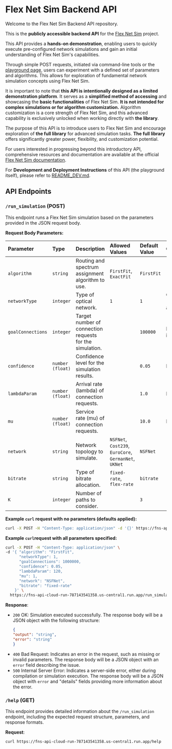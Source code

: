 # Flex Net Sim Backend API

Welcome to the Flex Net Sim Backend API repository.

This is the **publicly accessible backend API** for the [Flex Net Sim](https://gitlab.com/DaniloBorquez/flex-net-sim) project.

This API provides a **hands-on demonstration**, enabling users to quickly execute pre-configured network simulations and gain an initial understanding of Flex Net Sim's capabilities.

Through simple POST requests, initiated via command-line tools or the [playground page](www.in-progress.com), users can experiment with a defined set of parameters and algorithms. This allows for exploration of fundamental network simulation concepts using Flex Net Sim.

It is important to note that **this API is intentionally designed as a limited demonstration platform**.  It serves as a **simplified method of accessing** and showcasing the **basic functionalities** of Flex Net Sim.  **It is not intended for complex simulations or for algorithm customization.**  Algorithm customization is a core strength of Flex Net Sim, and this advanced capability is exclusively unlocked when working directly with **the library**.

The purpose of this API is to introduce users to Flex Net Sim and encourage exploration of **the full library** for advanced simulation tasks.  **The full library** offers significantly greater power, flexibility, and customization potential.

For users interested in progressing beyond this introductory API, comprehensive resources and documentation are available at the official [Flex Net Sim documentation](https://flex-net-sim-fork.readthedocs.io/stable/).

For **Development and Deployment Instructions** of this API (the playground itself), please refer to [README_DEV.md](README_DEV.md).

## API Endpoints

### `/run_simulation` (POST)

This endpoint runs a Flex Net Sim simulation based on the parameters provided in the JSON request body.

**Request Body Parameters:**

| Parameter         | Type             | Description                                            | Allowed Values                  | Default Value | Constraints           |
| :---------------- | :-------------- | :-----------------------------------------------------  | :---------------------------- | :------------ | :-------------------- |
| `algorithm`       | `string`        | Routing and spectrum assignment algorithm to use.       | `FirstFit`, `ExactFit`        | `FirstFit`    |                       |
| `networkType`    | `integer`        | Type of optical network.                                | `1`                           | `1`           | Only `1` (EON) available |
| `goalConnections`| `integer`        | Target number of connection requests for the simulation.|                               | `100000`      | Must be integer > 0   |
| `confidence`      | `number (float)`| Confidence level for the simulation results.            |                               | `0.05`        | Must be > 0           |
| `lambdaParam`    | `number (float)` | Arrival rate (lambda) of connection requests.           |                               | `1.0`         | Must be > 0           |
| `mu`              | `number (float)`| Service rate (mu) of connection requests.              |                               | `10.0`        | Must be > 0           |
| `network`         | `string`        | Network topology to simulate.                          | `NSFNet`, `Cost239`, `EuroCore`, `GermanNet`, `UKNet` | `NSFNet`    |                       |
| `bitrate`         | `string`        | Type of bitrate allocation.                            | `fixed-rate`, `flex-rate`     | `bitrate`     |                       |
| `K`               | `integer`       | Number of paths to consider.                           |                               | `3`           |                       |

**Example `curl` request with no parameters (defaults applied):**

```bash
curl -X POST -H "Content-Type: application/json" -d '{}' https://fns-api-cloud-run-787143541358.us-central1.run.app/run_simulation
```

**Example `curl`request with all parameters specified:**

```bash
curl -X POST -H "Content-Type: application/json" \
-d '{ "algorithm": "FirstFit",
      "networkType": 1,
      "goalConnections": 1000000,
      "confidence": 0.05,
      "lambdaParam": 120,
      "mu": 1,
      "network": "NSFNet",
      "bitrate": "fixed-rate"
    }' \
  https://fns-api-cloud-run-787143541358.us-central1.run.app/run_simulation
``` 

 **Response**:
  - `200` OK: Simulation executed successfully. The response body will be a JSON object with the following structure: 
    ```JSON
    {
    "output": "string",
    "error": "string"
    }
    ```
  - `400` Bad Request: Indicates an error in the request, such as missing or invalid parameters. The response body will be a JSON object with an `error` field describing the issue.
  - `500` Internal Server Error: Indicates a server-side error, either during compilation or simulation execution. The response body will be a JSON object with `error` and "details" fields providing more information about the error.

### `/help` (GET)

This endpoint provides detailed information about the `/run_simulation` endpoint, including the expected request structure, parameters, and response formats.

**Request**:
```bash
curl https://fns-api-cloud-run-787143541358.us-central1.run.app/help
```